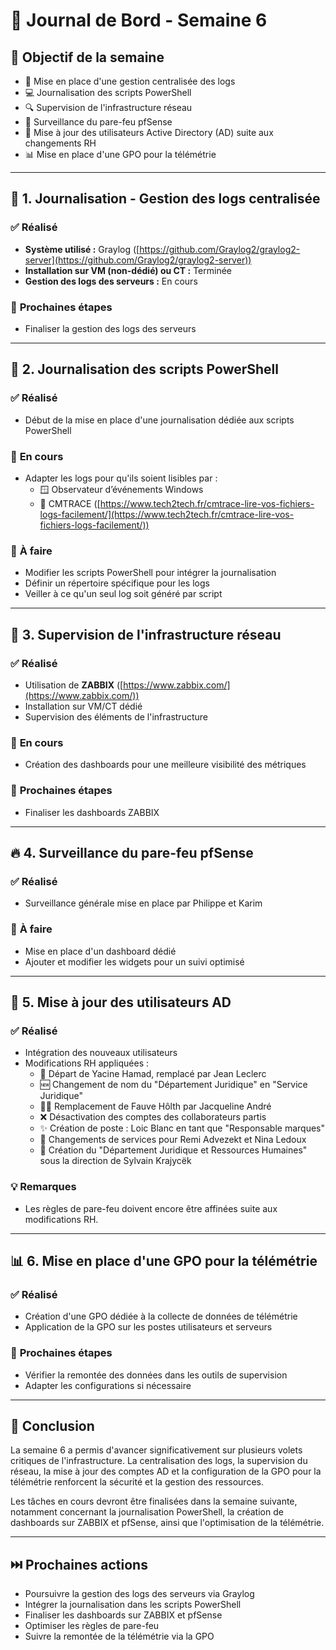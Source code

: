 # 📅 **Journal de Bord - Semaine 6**

## 🎯 **Objectif de la semaine**

- 📝 Mise en place d'une gestion centralisée des logs
- 💻 Journalisation des scripts PowerShell
- 🔍 Supervision de l'infrastructure réseau
- 🔐 Surveillance du pare-feu pfSense
- 👥 Mise à jour des utilisateurs Active Directory (AD) suite aux changements RH
- 📊 Mise en place d'une GPO pour la télémétrie

---

## 📂 **1. Journalisation - Gestion des logs centralisée**

### ✅ **Réalisé**

- **Système utilisé :** Graylog ([https://github.com/Graylog2/graylog2-server](https://github.com/Graylog2/graylog2-server))
- **Installation sur VM (non-dédié) ou CT :** Terminée
- **Gestion des logs des serveurs :** En cours

### 🚧 **Prochaines étapes**

- Finaliser la gestion des logs des serveurs

---

## 💾 **2. Journalisation des scripts PowerShell**

### ✅ **Réalisé**

- Début de la mise en place d'une journalisation dédiée aux scripts PowerShell

### 🚧 **En cours**

- Adapter les logs pour qu'ils soient lisibles par :
  - 🪟 Observateur d’événements Windows
  - 📑 CMTRACE ([https://www.tech2tech.fr/cmtrace-lire-vos-fichiers-logs-facilement/](https://www.tech2tech.fr/cmtrace-lire-vos-fichiers-logs-facilement/))

### 📅 **À faire**

- Modifier les scripts PowerShell pour intégrer la journalisation
- Définir un répertoire spécifique pour les logs
- Veiller à ce qu'un seul log soit généré par script

---

## 📡 **3. Supervision de l'infrastructure réseau**

### ✅ **Réalisé**

- Utilisation de **ZABBIX** ([https://www.zabbix.com/](https://www.zabbix.com/))
- Installation sur VM/CT dédié
- Supervision des éléments de l'infrastructure

### 🚧 **En cours**

- Création des dashboards pour une meilleure visibilité des métriques

### 📅 **Prochaines étapes**

- Finaliser les dashboards ZABBIX

---

## 🔥 **4. Surveillance du pare-feu pfSense**

### ✅ **Réalisé**

- Surveillance générale mise en place par Philippe et Karim

### 📅 **À faire**

- Mise en place d'un dashboard dédié
- Ajouter et modifier les widgets pour un suivi optimisé

---

## 👥 **5. Mise à jour des utilisateurs AD**

### ✅ **Réalisé**

- Intégration des nouveaux utilisateurs
- Modifications RH appliquées :
  - 🚪 Départ de Yacine Hamad, remplacé par Jean Leclerc
  - 🆕 Changement de nom du "Département Juridique" en "Service Juridique"
  - 👩‍💼 Remplacement de Fauve Hôlth par Jacqueline André
  - ❌ Désactivation des comptes des collaborateurs partis
  - ✨ Création de poste : Loic Blanc en tant que "Responsable marques"
  - 🔄 Changements de services pour Remi Advezekt et Nina Ledoux
  - 🏢 Création du "Département Juridique et Ressources Humaines" sous la direction de Sylvain Krajycëk

### 💡 **Remarques**

- Les règles de pare-feu doivent encore être affinées suite aux modifications RH.

---

## 📊 **6. Mise en place d'une GPO pour la télémétrie**

### ✅ **Réalisé**

- Création d'une GPO dédiée à la collecte de données de télémétrie
- Application de la GPO sur les postes utilisateurs et serveurs

### 📅 **Prochaines étapes**

- Vérifier la remontée des données dans les outils de supervision
- Adapter les configurations si nécessaire

---

## 🧠 **Conclusion**

La semaine 6 a permis d'avancer significativement sur plusieurs volets critiques de l'infrastructure. La centralisation des logs, la supervision du réseau, la mise à jour des comptes AD et la configuration de la GPO pour la télémétrie renforcent la sécurité et la gestion des ressources.

Les tâches en cours devront être finalisées dans la semaine suivante, notamment concernant la journalisation PowerShell, la création de dashboards sur ZABBIX et pfSense, ainsi que l'optimisation de la télémétrie.

---

## ⏭️ **Prochaines actions**

- Poursuivre la gestion des logs des serveurs via Graylog
- Intégrer la journalisation dans les scripts PowerShell
- Finaliser les dashboards sur ZABBIX et pfSense
- Optimiser les règles de pare-feu
- Suivre la remontée de la télémétrie via la GPO
